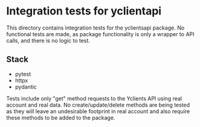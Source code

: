 # Integration tests for yclientapi

This directory contains integration tests for the yclientsapi package.
No functional tests are made, as package functionality is only a wrapper to API calls, and there is no logic to test.

## Stack

* pytest
* httpx
* pydantic

Tests include only "get" method requests to the Yclients API using real account and real data.
No create/update/delete methods are being tested as they will leave an undesirable footprint in real account and also require these methods to be added to the package.
